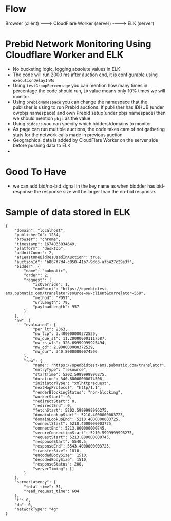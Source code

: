 
# Flow
Browser (client) ---> CloudFlare Worker (server)  ----> ELK (server)

# Prebid Network Monitoring Using Cloudflare Worker and ELK

- No bucketing logic, logging absolute values in ELK
- The code will run 2000 ms after auction end, it is configurable using `executionDelayInMs`
- Using `testGroupPercentage` you can mention how many times in percentage the code should run, `10` value means only 10% times we will monitor
- Using `prebidNamespace` you can change the namespace that the publisher is using to run Prebid auctions. If publisher has IDHUB (under owpbjs namespace) and own Prebid setup(under pbjs namespace) then we should mention `pbjs` as the value
- Using `bidders` you can specify which bidders/domains to monitor
- As page can run multiple auctions, the code takes care of not gathering stats for the network calls made in previous auction
- Geographical data is added by CloudFlare Worker on the server side before pushing data to ELK
- 

# Good To Have
- we can add bid/no-bid signal in the key name as when biddder has bid-response the response size will be larger than the no-bid response.

# Sample of data stored in ELK
```
{
    "domain": "localhost",
    "publisherId": 1234,
    "browser": "chrome",
    "timestamp": 1674035034649,
    "platform": "desktop",
    "adUnitCount": 2,
    "atLeastOneBidResUsedInAuction": true,
    "auctionId": "b867f7d4-c050-41b7-9d63-afb427c29e3f",
    "bidder": {
        "name": "pubmatic",
        "order": 2,
        "request": {
            "isOverride": 1,
            "endPoint": "https://openbidtest-ams.pubmatic.com/translator?source=ow-client&correlator=568",
            "method": "POST",
            "urlLength": 79,
            "payloadLength": 957
        }
    },
    "nw": {
        "evaluated": {
            "per_lt": 2363,
            "nw_tcp": 3.400000000372529,
            "nw_que_st": 11.200000001117587,
            "nw_rs_wfs": 326.69999999925494,
            "nw_cd": 2.900000000372529,
            "nw_dur": 340.80000000074506
        },
        "raw": {
            "name": "https://openbidtest-ams.pubmatic.com/translator",
            "entryType": "resource",
            "startTime": 5202.5999999996275,
            "duration": 340.80000000074506,
            "initiatorType": "xmlhttprequest",
            "nextHopProtocol": "http/1.1",
            "renderBlockingStatus": "non-blocking",
            "workerStart": 0,
            "redirectStart": 0,
            "redirectEnd": 0,
            "fetchStart": 5202.5999999996275,
            "domainLookupStart": 5210.4000000003725,
            "domainLookupEnd": 5210.4000000003725,
            "connectStart": 5210.4000000003725,
            "connectEnd": 5213.800000000745,
            "secureConnectionStart": 5210.5999999996275,
            "requestStart": 5213.800000000745,
            "responseStart": 5540.5,
            "responseEnd": 5543.4000000003725,
            "transferSize": 1810,
            "encodedBodySize": 1510,
            "decodedBodySize": 1510,
            "responseStatus": 200,
            "serverTiming": []
        }
    },
    "serverLatency": {
        "total_time": 31,
        "read_request_time": 604
    },
    "t": 0,
    "db": 0,
    "networkType": "4g"
}
```
